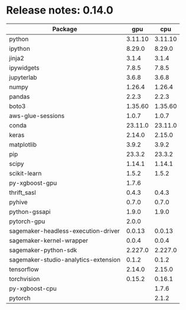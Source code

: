 # Release notes: 0.14.0

Package | gpu| cpu
---|---|---
python|3.11.10|3.11.10
ipython|8.29.0|8.29.0
jinja2|3.1.4|3.1.4
ipywidgets|7.8.5|7.8.5
jupyterlab|3.6.8|3.6.8
numpy|1.26.4|1.26.4
pandas|2.2.3|2.2.3
boto3|1.35.60|1.35.60
aws-glue-sessions|1.0.7|1.0.7
conda|23.11.0|23.11.0
keras|2.14.0|2.15.0
matplotlib|3.9.2|3.9.2
pip|23.3.2|23.3.2
scipy|1.14.1|1.14.1
scikit-learn|1.5.2|1.5.2
py-xgboost-gpu|1.7.6| 
thrift_sasl|0.4.3|0.4.3
pyhive|0.7.0|0.7.0
python-gssapi|1.9.0|1.9.0
pytorch-gpu|2.0.0| 
sagemaker-headless-execution-driver|0.0.13|0.0.13
sagemaker-kernel-wrapper|0.0.4|0.0.4
sagemaker-python-sdk|2.227.0|2.227.0
sagemaker-studio-analytics-extension|0.1.2|0.1.2
tensorflow|2.14.0|2.15.0
torchvision|0.15.2|0.16.1
py-xgboost-cpu| |1.7.6
pytorch| |2.1.2
